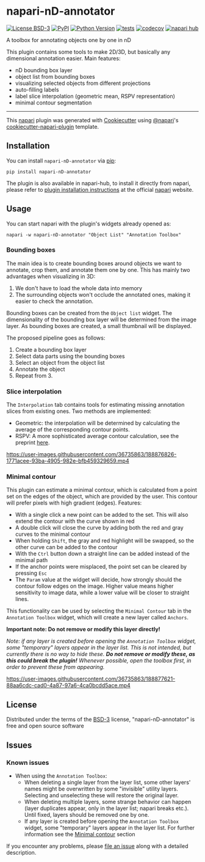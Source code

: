 # napari-nD-annotator

[![License BSD-3](https://img.shields.io/pypi/l/napari-nD-annotator.svg?color=green)](https://github.com/bauerdavid/napari-nD-annotator/raw/main/LICENSE)
[![PyPI](https://img.shields.io/pypi/v/napari-nD-annotator.svg?color=green)](https://pypi.org/project/napari-nD-annotator)
[![Python Version](https://img.shields.io/pypi/pyversions/napari-nD-annotator.svg?color=green)](https://python.org)
[![tests](https://github.com/bauerdavid/napari-nD-annotator/workflows/tests/badge.svg)](https://github.com/bauerdavid/napari-nD-annotator/actions)
[![codecov](https://codecov.io/gh/bauerdavid/napari-nD-annotator/branch/main/graph/badge.svg)](https://codecov.io/gh/bauerdavid/napari-nD-annotator)
[![napari hub](https://img.shields.io/endpoint?url=https://api.napari-hub.org/shields/napari-nD-annotator)](https://napari-hub.org/plugins/napari-nD-annotator)

A toolbox for annotating objects one by one in nD

This plugin contains some tools to make 2D/3D, but basically any dimensional annotation easier.
Main features:
 * nD bounding box layer
 * object list from bounding boxes
 * visualizing selected objects from different projections
 * auto-filling labels
 * label slice interpolation (geometric mean, RSPV representation)
 * minimal contour segmentation

----------------------------------

This [napari] plugin was generated with [Cookiecutter] using [@napari]'s [cookiecutter-napari-plugin] template.

<!--
Don't miss the full getting started guide to set up your new package:
https://github.com/napari/cookiecutter-napari-plugin#getting-started

and review the napari docs for plugin developers:
https://napari.org/plugins/index.html
-->

## Installation

You can install `napari-nD-annotator` via [pip]:

    pip install napari-nD-annotator

The plugin is also available in napari-hub, to install it directly from napari, please refer to
[plugin installation instructions] at the official [napari] website.

## Usage
You can start napari with the plugin's widgets already opened as:

    napari -w napari-nD-annotator "Object List" "Annotation Toolbox"


### Bounding boxes
The main idea is to create bounding boxes around objects we want to annotate, crop them, and annotate them one by one. This has mainly two advantages when visualizing in 3D:

1. We don't have to load the whole data into memory
2. The surrounding objects won't occlude the annotated ones, making it easier to check the annotation.

Bounding boxes can be created from the `Object list` widget. The dimensionality of the bounding box layer will be determined from the image layer. As bounding boxes are created, a small thumbnail will be displayed.

The proposed pipeline goes as follows:

 1. Create a bounding box layer
 2. Select data parts using the bounding boxes
 3. Select an object from the object list
 4. Annotate the object
 5. Repeat from 3.

### Slice interpolation
The `Interpolation` tab contains tools for estimating missing annotation slices from existing ones. Two methods are implemented:
 * Geometric: the interpolation will be determined by calculating the average of the corresponding contour points.
 * RSPV: A more sophisticated average contour calculation, see the preprint [here](https://arxiv.org/pdf/1901.02823.pdf).

https://user-images.githubusercontent.com/36735863/188876826-1771acee-93ba-4905-982e-bfb459329659.mp4

### Minimal contour
This plugin can estimate a minimal contour, which is calculated from a point set on the edges of the object, which are provided by the user. This contour will prefer pixels with high gradient (edges).
Features:
 * With a single click a new point can be added to the set. This will also extend the contour with the curve shown in red
 * A double click will close the curve by adding both the red and gray curves to the minimal contour
 * When holding `Shift`, the gray and red highlight will be swapped, so the other curve can be added to the contour
 * With the `Ctrl` button down a straight line can be added instead of the minimal path
 * If the anchor points were misplaced, the point set can be cleared by pressing `Esc`
 * The `Param` value at the widget will decide, how strongly should the contour follow edges on the image. Higher value means higher sensitivity to image data, while a lower value will be closer to straight lines.

This functionality can be used by selecting the `Minimal Contour` tab in the `Annotation Toolbox` widget, which will create a new layer called `Anchors`.

**Important note: Do not remove or modify this layer directly!**

*Note: if any layer is created before opening the `Annotation Toolbox` widget, some "temporary" layers appear in the layer list. This is not intended, but currently there is no way to hide these. __Do not remove or modify these, as this could break the plugin!__ Whenever possible, open the toolbox first, in order to prevent these from appearing.*

https://user-images.githubusercontent.com/36735863/188877621-88aa6cdc-cad0-4a87-97a6-4ca0bcdd5ace.mp4

## License

Distributed under the terms of the [BSD-3] license,
"napari-nD-annotator" is free and open source software

## Issues

### Known issues
 * When using the `Annotation Toolbox`:
   * When deleting a single layer from the layer list, some other layers' names might be overwritten by some "invisible" utility layers. Selecting and unselecting these will restore the original layer.
   * When deleting multiple layers, some strange behavior can happen (layer duplicates appear, only in the layer list; napari breaks etc.). Until fixed, layers should be removed one by one.
   * If any layer is created before opening the `Annotation Toolbox` widget, some "temporary" layers appear in the layer list. For further information see the [Minimal contour](https://github.com/bauerdavid/napari-nD-annotator/edit/mean_contour/README.md#minimal-contour) section

If you encounter any problems, please [file an issue] along with a detailed description.

[napari]: https://github.com/napari/napari
[Cookiecutter]: https://github.com/audreyr/cookiecutter
[@napari]: https://github.com/napari
[MIT]: http://opensource.org/licenses/MIT
[BSD-3]: http://opensource.org/licenses/BSD-3-Clause
[GNU GPL v3.0]: http://www.gnu.org/licenses/gpl-3.0.txt
[GNU LGPL v3.0]: http://www.gnu.org/licenses/lgpl-3.0.txt
[Apache Software License 2.0]: http://www.apache.org/licenses/LICENSE-2.0
[Mozilla Public License 2.0]: https://www.mozilla.org/media/MPL/2.0/index.txt
[cookiecutter-napari-plugin]: https://github.com/napari/cookiecutter-napari-plugin

[napari]: https://github.com/napari/napari
[tox]: https://tox.readthedocs.io/en/latest/
[pip]: https://pypi.org/project/pip/
[PyPI]: https://pypi.org/
[plugin installation instructions]: https://napari.org/plugins/find_and_install_plugin.html
[file an issue]: https://github.com/bauerdavid/napari-nD-annotator/issues/new/choose
